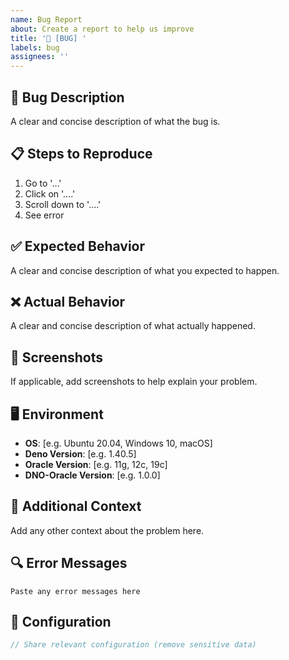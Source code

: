 ```yaml
---
name: Bug Report
about: Create a report to help us improve
title: '🐛 [BUG] '
labels: bug
assignees: ''
---
```


## 🐛 Bug Description
A clear and concise description of what the bug is.

## 📋 Steps to Reproduce
1. Go to '...'
2. Click on '....'
3. Scroll down to '....'
4. See error

## ✅ Expected Behavior
A clear and concise description of what you expected to happen.

## ❌ Actual Behavior
A clear and concise description of what actually happened.

## 📸 Screenshots
If applicable, add screenshots to help explain your problem.

## 🖥️ Environment
- **OS**: [e.g. Ubuntu 20.04, Windows 10, macOS]
- **Deno Version**: [e.g. 1.40.5]
- **Oracle Version**: [e.g. 11g, 12c, 19c]
- **DNO-Oracle Version**: [e.g. 1.0.0]

## 📝 Additional Context
Add any other context about the problem here.

## 🔍 Error Messages
```
Paste any error messages here
```

## 🔧 Configuration
```javascript
// Share relevant configuration (remove sensitive data)
```
